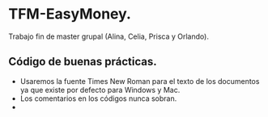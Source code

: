 # TFM-EasyMoney.
Trabajo fin de master grupal (Alina, Celia, Prisca y Orlando).

## Código de buenas prácticas.
- Usaremos la fuente Times New Roman para el texto de los documentos ya que existe por defecto para Windows y Mac.
- Los comentarios en los códigos nunca sobran.
- 
